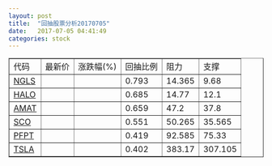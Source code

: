 ```yaml
---
layout: post
title:  "回抽股票分析20170705"
date:   2017-07-05 04:41:49
categories: stock
---
```

<script type="text/javascript">
var stockList = []
stockList.push('gb_ngls');
stockList.push('gb_halo');
stockList.push('gb_amat');
stockList.push('gb_sco');
stockList.push('gb_pfpt');
stockList.push('gb_tsla');
</script>
<table border="1">
 <tr>
 <td>代码</td>
 <td>最新价</td>
 <td>涨跌幅(%)</td>
 <td>回抽比例</td>
 <td>阻力</td>
 <td>支撑</td>
</tr>
  <tr id="ngls">
  <td><a href="http://stock.finance.sina.com.cn/usstock/quotes/NGLS.html" target="_blank">NGLS</a></td><td></td><td></td><td>0.793</td><td>14.365</td><td>9.68</td></tr>
  <tr id="halo">
  <td><a href="http://stock.finance.sina.com.cn/usstock/quotes/HALO.html" target="_blank">HALO</a></td><td></td><td></td><td>0.685</td><td>14.77</td><td>12.1</td></tr>
  <tr id="amat">
  <td><a href="http://stock.finance.sina.com.cn/usstock/quotes/AMAT.html" target="_blank">AMAT</a></td><td></td><td></td><td>0.659</td><td>47.2</td><td>37.8</td></tr>
  <tr id="sco">
  <td><a href="http://stock.finance.sina.com.cn/usstock/quotes/SCO.html" target="_blank">SCO</a></td><td></td><td></td><td>0.551</td><td>50.265</td><td>35.565</td></tr>
  <tr id="pfpt">
  <td><a href="http://stock.finance.sina.com.cn/usstock/quotes/PFPT.html" target="_blank">PFPT</a></td><td></td><td></td><td>0.419</td><td>92.585</td><td>75.33</td></tr>
  <tr id="tsla">
  <td><a href="http://stock.finance.sina.com.cn/usstock/quotes/TSLA.html" target="_blank">TSLA</a></td><td></td><td></td><td>0.402</td><td>383.17</td><td>307.105</td></tr>
</table>
